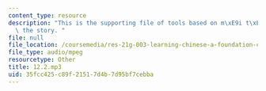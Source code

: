 ```yaml
---
content_type: resource
description: "This is the supporting file of tools based on m\xE9i t\xE0id\xE9 and\
  \ the story. "
file: null
file_location: /coursemedia/res-21g-003-learning-chinese-a-foundation-course-in-mandarin-spring-2011/35fcc425c89f21517d4b7d95bf7cebba_12.2.mp3
file_type: audio/mpeg
resourcetype: Other
title: 12.2.mp3
uid: 35fcc425-c89f-2151-7d4b-7d95bf7cebba
---
```

